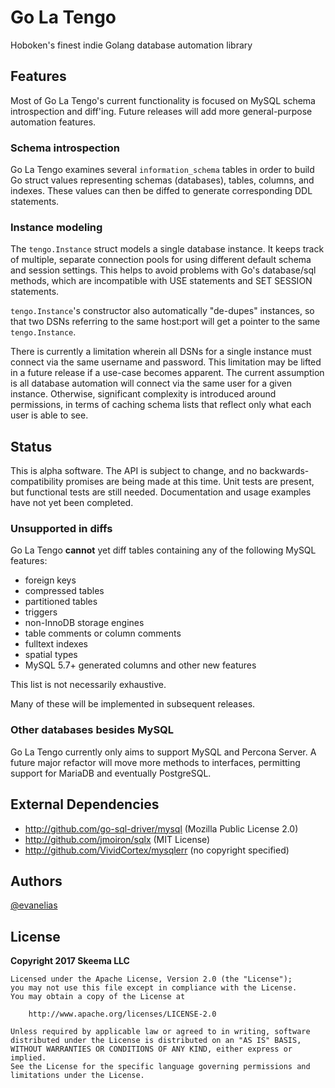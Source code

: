 # Go La Tengo

Hoboken's finest indie Golang database automation library

## Features

Most of Go La Tengo's current functionality is focused on MySQL schema introspection and diff'ing. Future releases will add more general-purpose automation features.

### Schema introspection

Go La Tengo examines several `information_schema` tables in order to build Go struct values representing schemas (databases), tables, columns, and indexes. These values can then be diffed to generate corresponding DDL statements.

### Instance modeling

The `tengo.Instance` struct models a single database instance. It keeps track of multiple, separate connection pools for using different default schema and session settings. This helps to avoid problems with Go's database/sql methods, which are incompatible with USE statements and SET SESSION statements.

`tengo.Instance`'s constructor also automatically "de-dupes" instances, so that two DSNs referring to the same host:port will get a pointer to the same `tengo.Instance`.

There is currently a limitation wherein all DSNs for a single instance must connect via the same username and password. This limitation may be lifted in a future release if a use-case becomes apparent. The current assumption is all database automation will connect via the same user for a given instance. Otherwise, significant complexity is introduced around permissions, in terms of caching schema lists that reflect only what each user is able to see.

## Status

This is alpha software. The API is subject to change, and no backwards-compatibility promises are being made at this time. Unit tests are present, but functional tests are still needed. Documentation and usage examples have not yet been completed.

### Unsupported in diffs

Go La Tengo **cannot** yet diff tables containing any of the following MySQL features:

* foreign keys
* compressed tables
* partitioned tables
* triggers
* non-InnoDB storage engines
* table comments or column comments
* fulltext indexes
* spatial types
* MySQL 5.7+ generated columns and other new features

This list is not necessarily exhaustive.

Many of these will be implemented in subsequent releases.

### Other databases besides MySQL

Go La Tengo currently only aims to support MySQL and Percona Server. A future major refactor will move more methods to interfaces, permitting support for MariaDB and eventually PostgreSQL.

## External Dependencies

* http://github.com/go-sql-driver/mysql (Mozilla Public License 2.0)
* http://github.com/jmoiron/sqlx (MIT License)
* http://github.com/VividCortex/mysqlerr (no copyright specified)

## Authors

[@evanelias](https://github.com/evanelias)

## License

**Copyright 2017 Skeema LLC**

```text
Licensed under the Apache License, Version 2.0 (the "License");
you may not use this file except in compliance with the License.
You may obtain a copy of the License at

    http://www.apache.org/licenses/LICENSE-2.0

Unless required by applicable law or agreed to in writing, software
distributed under the License is distributed on an "AS IS" BASIS,
WITHOUT WARRANTIES OR CONDITIONS OF ANY KIND, either express or implied.
See the License for the specific language governing permissions and
limitations under the License.
```


